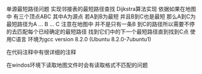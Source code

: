 

单源最短路径问题
实现邻接表的最短路径查找
Dijkstra算法实现
依据如果在地图中
有三个顶点ABC
其中A为源点 若A到B为最短 并且B到C也是最短
那么A到C为 最短路径为A ... B ... C
注意在地图中 并不是只有一条B 到C的路径所以需要不停的去匹配每个已经确定的最短路径
找到它们中的下一个最短路径直到找到C点
使用C语言 环境为gcc version 8.2.0 (Ubuntu 8.2.0-7ubuntu1) 

在代码注释中有很详细的注释

在windos环境下读取地图文件时会有读取格式不匹配的问题

